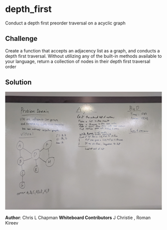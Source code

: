 # depth_first

Conduct a depth first preorder traversal on a acyclic graph

## Challenge

Create a function that accepts an adjacency list as a graph, and conducts a depth first traversal. Without utilizing any of the built-in methods available to your language, return a collection of nodes in their depth first traversal order

## Solution

![Whiteboard Image](../../assets/depth_first.jpg)

**Author**: Chris L Chapman
**Whiteboard Contributors**  J Christie , Roman Kireev

